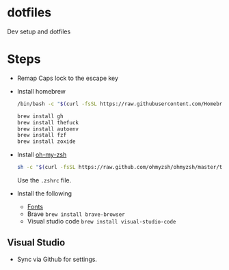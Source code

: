 # dotfiles

Dev setup and dotfiles

# Steps

- Remap Caps lock to the escape key
- Install homebrew

  ```bash
  /bin/bash -c "$(curl -fsSL https://raw.githubusercontent.com/Homebrew/install/HEAD/install.sh)"
  ```

  ```bash
  brew install gh
  brew install thefuck
  brew install autoenv
  brew install fzf
  brew install zoxide
  ```

- Install [oh-my-zsh](https://ohmyz.sh/#install)

  ```bash
  sh -c "$(curl -fsSL https://raw.github.com/ohmyzsh/ohmyzsh/master/tools/install.sh)"
  ```

  Use the `.zshrc` file.

- Install the following
  - [Fonts](https://github.com/tonsky/FiraCode/wiki/Installing)
  - Brave `brew install brave-browser`
  - Visual studio code `brew install visual-studio-code`

## Visual Studio

- Sync via Github for settings.
